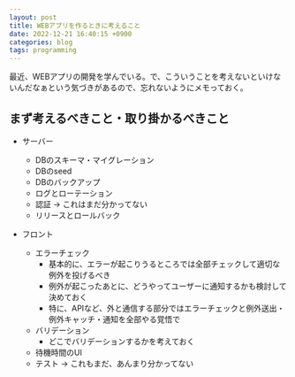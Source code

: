 ```yaml
---
layout: post
title: WEBアプリを作るときに考えること
date: 2022-12-21 16:40:15 +0900
categories: blog
tags: programming
---
```


最近、WEBアプリの開発を学んでいる。で、こういうことを考えないといけないんだなぁという気づきがあるので、忘れないようにメモっておく。

## まず考えるべきこと・取り掛かるべきこと
- サーバー
  - DBのスキーマ・マイグレーション
  - DBのseed
  - DBのバックアップ
  - ログとローテーション
  - 認証 → これはまだ分かってない
  - リリースとロールバック

- フロント
  - エラーチェック
    - 基本的に、エラーが起こりうるところでは全部チェックして適切な例外を投げるべき
    - 例外が起こったあとに、どうやってユーザーに通知するかも検討して決めておく
    - 特に、APIなど、外と通信する部分ではエラーチェックと例外送出・例外キャッチ・通知を全部やる覚悟で
  - バリデーション
    - どこでバリデーションするかを考えておく
  - 待機時間のUI
  - テスト → これもまだ、あんまり分かってない
